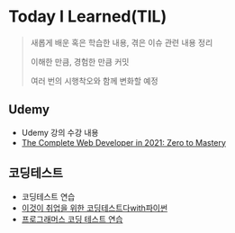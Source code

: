 # Today I Learned(TIL)
> 새롭게 배운 혹은 학습한 내용, 겪은 이슈 관련 내용 정리
> 
> 이해한 만큼, 경험한 만큼 커밋
> 
> 여러 번의 시행착오와 함께 변화할 예정

## Udemy
- Udemy 강의 수강 내용
- [The Complete Web Developer in 2021: Zero to Mastery](/WebDeveloper2021/Section2_HowTheInternetWorks.md)

## 코딩테스트
- 코딩테스트 연습
- [이것이 취업을 위한 코딩테스트다with파이썬](코딩테스트/CHAPTER03_그리디.md)
- [프로그래머스 코딩 테스트 연습](코딩테스트/프로그래머스_그리디.md)




